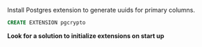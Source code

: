 Install Postgres extension to generate uuids for primary columns.

```sql
CREATE EXTENSION pgcrypto
```

**Look for a solution to initialize extensions on start up**


